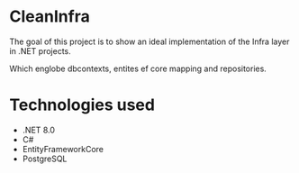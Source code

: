 # CleanInfra
The goal of this project is to show an ideal implementation of the Infra layer in .NET projects.

Which englobe dbcontexts, entites ef core mapping and repositories.

# Technologies used
- .NET 8.0
- C#
- EntityFrameworkCore
- PostgreSQL
